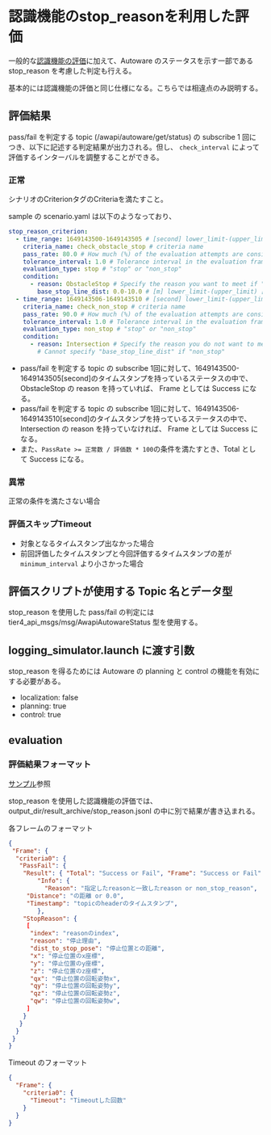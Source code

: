 # 認識機能のstop_reasonを利用した評価

一般的な[認識機能の評価](/docs/use_case/perception.ja.md)に加えて、Autoware のステータスを示す一部である stop_reason を考慮した判定も行える。

基本的には認識機能の評価と同じ仕様になる。こちらでは相違点のみ説明する。

## 評価結果

pass/fail を判定する topic (/awapi/autoware/get/status) の subscribe 1 回につき、以下に記述する判定結果が出力される。但し、 `check_interval` によって評価するインターバルを調整することができる。

### 正常

シナリオのCriterionタグのCriteriaを満たすこと。

sample の scenario.yaml は以下のようなっており、

```yaml
stop_reason_criterion:
  - time_range: 1649143500-1649143505 # [second] lower_limit-(upper_limit) [Upper limit can be omitted. If omitted value is (2 ** 63 - 1)]
    criteria_name: check_obstacle_stop # criteria name
    pass_rate: 80.0 # How much (%) of the evaluation attempts are considered successful.
    tolerance_interval: 1.0 # Tolerance interval in the evaluation frame
    evaluation_type: stop # "stop" or "non_stop"
    condition:
      - reason: ObstacleStop # Specify the reason you want to meet if "stop"
        base_stop_line_dist: 0.0-10.0 # [m] lower_limit-(upper_limit) [Upper limit can be omitted. If omitted value is 1.7976931348623157e+308]
  - time_range: 1649143506-1649143510 # [second] lower_limit-(upper_limit) [Upper limit can be omitted. If omitted value is (2 ** 63 - 1)]
    criteria_name: check_non_stop # criteria name
    pass_rate: 90.0 # How much (%) of the evaluation attempts are considered successful.
    tolerance_interval: 1.0 # Tolerance interval in the evaluation frame
    evaluation_type: non_stop # "stop" or "non_stop"
    condition:
      - reason: Intersection # Specify the reason you do not want to meet if "non_stop"
        # Cannot specify "base_stop_line_dist" if "non_stop"
```

- pass/fail を判定する topic の subscribe 1回に対して、1649143500-1649143505[second]のタイムスタンプを持っているステータスの中で、 ObstacleStop の reason を持っていれば、 Frame としては Success になる。
- pass/fail を判定する topic の subscribe 1回に対して、1649143506-1649143510[second]のタイムスタンプを持っているステータスの中で、Intersection の reason を持っていなければ、 Frame としては Success になる。
- また、`PassRate >= 正常数 / 評価数 * 100`の条件を満たすとき、Total として Success になる。

### 異常

正常の条件を満たさない場合

### 評価スキップTimeout

- 対象となるタイムスタンプ出なかった場合
- 前回評価したタイムスタンプと今回評価するタイムスタンプの差が `minimum_interval` より小さかった場合

## 評価スクリプトが使用する Topic 名とデータ型

stop_reason を使用した pass/fail の判定には tier4_api_msgs/msg/AwapiAutowareStatus 型を使用する。

## logging_simulator.launch に渡す引数

stop_reason を得るためには Autoware の planning と control の機能を有効にする必要がある。

- localization: false
- planning: true
- control: true

## evaluation

### 評価結果フォーマット

[サンプル](https://github.com/tier4/driving_log_replayer_v2/blob/develop/sample/perception/result_stop_reason.json)参照

stop_reason を使用した認識機能の評価では、output_dir/result_archive/stop_reason.jsonl の中に別で結果が書き込まれる。

各フレームのフォーマット

```json
{
 "Frame": {
  "criteria0": {
   "PassFail": {
    "Result": { "Total": "Success or Fail", "Frame": "Success or Fail" },
        "Info": {
          "Reason": "指定したreasonと一致したreason or non_stop_reason",
     "Distance": "の距離 or 0.0",
     "Timestamp": "topicのheaderのタイムスタンプ",
        },
    "StopReason": {
     [
      "index": "reasonのindex",
      "reason": "停止理由",
      "dist_to_stop_pose": "停止位置との距離",
      "x": "停止位置のx座標",
      "y": "停止位置のy座標",
      "z": "停止位置のz座標",
      "qx": "停止位置の回転姿勢x",
      "qy": "停止位置の回転姿勢y",
      "qz": "停止位置の回転姿勢z",
      "qw": "停止位置の回転姿勢w",
     ]
    }
   }
  }
 }
}
```

Timeout のフォーマット

```json
{
  "Frame": {
    "criteria0": {
      "Timeout": "Timeoutした回数"
    }
  }
}
```
